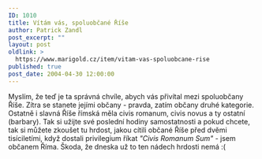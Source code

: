 ```yaml
---
ID: 1010
title: Vítám vás, spoluobčané Říše
author: Patrick Zandl
post_excerpt: ""
layout: post
oldlink: >
  https://www.marigold.cz/item/vitam-vas-spoluobcane-rise
published: true
post_date: 2004-04-30 12:00:00
---
```

Myslím, že teď je ta správná chvíle, abych vás přivítal mezi spoluobčany Říše. Zítra se stanete jejími občany - pravda, zatím občany druhé kategorie. Ostatně i slavná Říše římská měla civis romanum, civis novus&#160;a ty ostatní (barbary). Tak si užijte své poslední hodiny samostatnosti a pokud chcete, tak si můžete zkoušet tu hrdost, jakou cítili občané Říše před dvěmi tisíciletími, když dostali privilegium říkat <EM>"Civis Romanum Sum"</EM> - jsem občanem Říma. Škoda, že dneska už to ten nádech hrdosti nemá :(